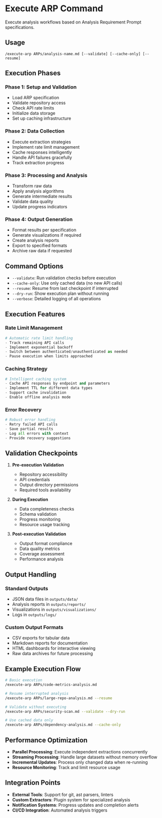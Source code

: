 # Execute ARP Command

Execute analysis workflows based on Analysis Requirement Prompt specifications.

## Usage

```
/execute-arp ARPs/analysis-name.md [--validate] [--cache-only] [--resume]
```

## Execution Phases

### Phase 1: Setup and Validation
- Load ARP specification
- Validate repository access
- Check API rate limits
- Initialize data storage
- Set up caching infrastructure

### Phase 2: Data Collection
- Execute extraction strategies
- Implement rate limit management
- Cache responses intelligently
- Handle API failures gracefully
- Track extraction progress

### Phase 3: Processing and Analysis
- Transform raw data
- Apply analysis algorithms
- Generate intermediate results
- Validate data quality
- Update progress indicators

### Phase 4: Output Generation
- Format results per specification
- Generate visualizations if required
- Create analysis reports
- Export to specified formats
- Archive raw data if requested

## Command Options

- `--validate`: Run validation checks before execution
- `--cache-only`: Use only cached data (no new API calls)
- `--resume`: Resume from last checkpoint if interrupted
- `--dry-run`: Show execution plan without running
- `--verbose`: Detailed logging of all operations

## Execution Features

### Rate Limit Management
```python
# Automatic rate limit handling
- Track remaining API calls
- Implement exponential backoff
- Switch between authenticated/unauthenticated as needed
- Pause execution when limits approached
```

### Caching Strategy
```python
# Intelligent caching system
- Cache API responses by endpoint and parameters
- Implement TTL for different data types
- Support cache invalidation
- Enable offline analysis mode
```

### Error Recovery
```python
# Robust error handling
- Retry failed API calls
- Save partial results
- Log all errors with context
- Provide recovery suggestions
```

## Validation Checkpoints

1. **Pre-execution Validation**
   - Repository accessibility
   - API credentials
   - Output directory permissions
   - Required tools availability

2. **During Execution**
   - Data completeness checks
   - Schema validation
   - Progress monitoring
   - Resource usage tracking

3. **Post-execution Validation**
   - Output format compliance
   - Data quality metrics
   - Coverage assessment
   - Performance analysis

## Output Handling

### Standard Outputs
- JSON data files in `outputs/data/`
- Analysis reports in `outputs/reports/`
- Visualizations in `outputs/visualizations/`
- Logs in `outputs/logs/`

### Custom Output Formats
- CSV exports for tabular data
- Markdown reports for documentation
- HTML dashboards for interactive viewing
- Raw data archives for future processing

## Example Execution Flow

```bash
# Basic execution
/execute-arp ARPs/code-metrics-analysis.md

# Resume interrupted analysis
/execute-arp ARPs/large-repo-analysis.md --resume

# Validate without executing
/execute-arp ARPs/security-scan.md --validate --dry-run

# Use cached data only
/execute-arp ARPs/dependency-analysis.md --cache-only
```

## Performance Optimization

- **Parallel Processing**: Execute independent extractions concurrently
- **Streaming Processing**: Handle large datasets without memory overflow
- **Incremental Updates**: Process only changed data when re-running
- **Resource Monitoring**: Track and limit resource usage

## Integration Points

- **External Tools**: Support for git, ast parsers, linters
- **Custom Extractors**: Plugin system for specialized analysis
- **Notification Systems**: Progress updates and completion alerts
- **CI/CD Integration**: Automated analysis triggers